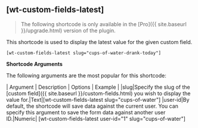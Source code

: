 ## [wt-custom-fields-latest]

> The following shortcode is only available in the [Pro]({{ site.baseurl }}/upgrade.html) version of the plugin.

This shortcode is used to display the latest value for the given custom field.

    [wt-custom-fields-latest slug="cups-of-water-drank-today"]

 **Shortcode Arguments**
 
The following arguments are the most popular for this shortcode:
 
| Argument | Description | Options | Example |
|slug|Specify the slug of the [custom field]({{ site.baseurl }}/custom-fields.html) you wish to display the value for.|Text|[wt-custom-fields-latest slug="cups-of-water"]
|user-id|By default, the shortcode will save data against the current user. You can specify this argument to save the form data against another user ID.|Numeric| [wt-custom-fields-latest user-id="1" slug="cups-of-water"]